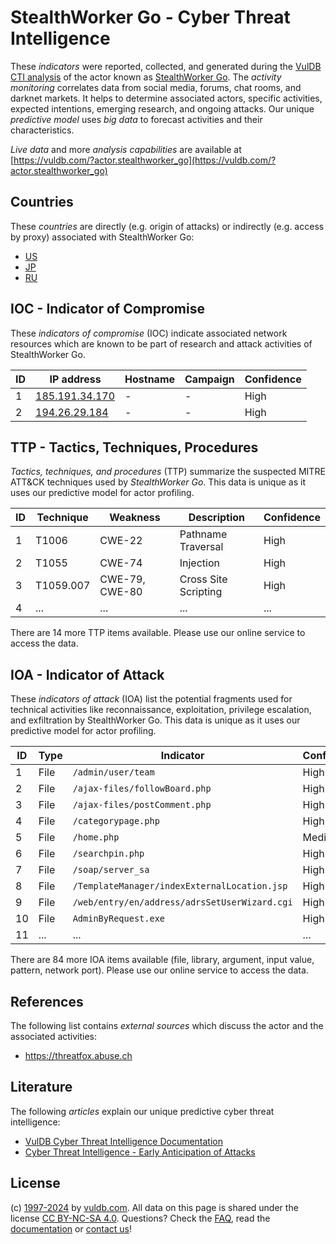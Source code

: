 # StealthWorker Go - Cyber Threat Intelligence

These _indicators_ were reported, collected, and generated during the [VulDB CTI analysis](https://vuldb.com/?kb.cti) of the actor known as [StealthWorker Go](https://vuldb.com/?actor.stealthworker_go). The _activity monitoring_ correlates data from social media, forums, chat rooms, and darknet markets. It helps to determine associated actors, specific activities, expected intentions, emerging research, and ongoing attacks. Our unique _predictive model_ uses _big data_ to forecast activities and their characteristics.

_Live data_ and more _analysis capabilities_ are available at [https://vuldb.com/?actor.stealthworker_go](https://vuldb.com/?actor.stealthworker_go)

## Countries

These _countries_ are directly (e.g. origin of attacks) or indirectly (e.g. access by proxy) associated with StealthWorker Go:

* [US](https://vuldb.com/?country.us)
* [JP](https://vuldb.com/?country.jp)
* [RU](https://vuldb.com/?country.ru)

## IOC - Indicator of Compromise

These _indicators of compromise_ (IOC) indicate associated network resources which are known to be part of research and attack activities of StealthWorker Go.

ID | IP address | Hostname | Campaign | Confidence
-- | ---------- | -------- | -------- | ----------
1 | [185.191.34.170](https://vuldb.com/?ip.185.191.34.170) | - | - | High
2 | [194.26.29.184](https://vuldb.com/?ip.194.26.29.184) | - | - | High

## TTP - Tactics, Techniques, Procedures

_Tactics, techniques, and procedures_ (TTP) summarize the suspected MITRE ATT&CK techniques used by _StealthWorker Go_. This data is unique as it uses our predictive model for actor profiling.

ID | Technique | Weakness | Description | Confidence
-- | --------- | -------- | ----------- | ----------
1 | T1006 | CWE-22 | Pathname Traversal | High
2 | T1055 | CWE-74 | Injection | High
3 | T1059.007 | CWE-79, CWE-80 | Cross Site Scripting | High
4 | ... | ... | ... | ...

There are 14 more TTP items available. Please use our online service to access the data.

## IOA - Indicator of Attack

These _indicators of attack_ (IOA) list the potential fragments used for technical activities like reconnaissance, exploitation, privilege escalation, and exfiltration by StealthWorker Go. This data is unique as it uses our predictive model for actor profiling.

ID | Type | Indicator | Confidence
-- | ---- | --------- | ----------
1 | File | `/admin/user/team` | High
2 | File | `/ajax-files/followBoard.php` | High
3 | File | `/ajax-files/postComment.php` | High
4 | File | `/categorypage.php` | High
5 | File | `/home.php` | Medium
6 | File | `/searchpin.php` | High
7 | File | `/soap/server_sa` | High
8 | File | `/TemplateManager/indexExternalLocation.jsp` | High
9 | File | `/web/entry/en/address/adrsSetUserWizard.cgi` | High
10 | File | `AdminByRequest.exe` | High
11 | ... | ... | ...

There are 84 more IOA items available (file, library, argument, input value, pattern, network port). Please use our online service to access the data.

## References

The following list contains _external sources_ which discuss the actor and the associated activities:

* https://threatfox.abuse.ch

## Literature

The following _articles_ explain our unique predictive cyber threat intelligence:

* [VulDB Cyber Threat Intelligence Documentation](https://vuldb.com/?kb.cti)
* [Cyber Threat Intelligence - Early Anticipation of Attacks](https://www.scip.ch/en/?labs.20201022)

## License

(c) [1997-2024](https://vuldb.com/?kb.changelog) by [vuldb.com](https://vuldb.com/?kb.about). All data on this page is shared under the license [CC BY-NC-SA 4.0](https://creativecommons.org/licenses/by-nc-sa/4.0/). Questions? Check the [FAQ](https://vuldb.com/?kb.faq), read the [documentation](https://vuldb.com/?kb) or [contact us](https://vuldb.com/?contact)!

